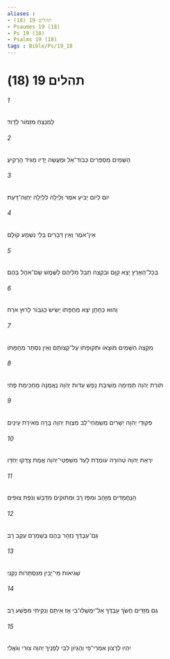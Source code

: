 ```yaml
---
aliases : 
- תהלים 19 (18)
- Psaumes 19 (18)
- Ps 19 (18)
- Psalms 19 (18)
tags : Bible/Ps/19_18
---
```


# תהלים 19 (18)

###### 1
לַמְנַצֵּחַ מִזְמֹור לְדָוִד׃
###### 2
הַשָּׁמַיִם מְסַפְּרִים כְּבֹוד־אֵל וּמַעֲשֵׂה יָדָיו מַגִּיד הָרָקִיעַ׃
###### 3
יֹום לְיֹום יַבִּיעַ אֹמֶר וְלַיְלָה לְּלַיְלָה יְחַוֶּה־דָּעַת׃
###### 4
אֵין־אֹמֶר וְאֵין דְּבָרִים בְּלִי נִשְׁמָע קֹולָם׃
###### 5
בְּכָל־הָאָרֶץ יָצָא קַוָּם וּבִקְצֵה תֵבֵל מִלֵּיהֶם לַשֶּׁמֶשׁ שָׂם־אֹהֶל בָּהֶם׃
###### 6
וְהוּא כְּחָתָן יֹצֵא מֵחֻפָּתֹו יָשִׂישׂ כְּגִבֹּור לָרוּץ אֹרַח׃
###### 7
מִקְצֵה הַשָּׁמַיִם מֹוצָאֹו וּתְקוּפָתֹו עַל־קְצֹותָם וְאֵין נִסְתָּר מֵחַמָּתֹו׃
###### 8
תֹּורַת יְהוָה תְּמִימָה מְשִׁיבַת נָפֶשׁ עֵדוּת יְהוָה נֶאֱמָנָה מַחְכִּימַת פֶּתִי׃
###### 9
פִּקּוּדֵי יְהוָה יְשָׁרִים מְשַׂמְּחֵי־לֵב מִצְוַת יְהוָה בָּרָה מְאִירַת עֵינָיִם׃
###### 10
יִרְאַת יְהוָה טְהֹורָה עֹומֶדֶת לָעַד מִשְׁפְּטֵי־יְהוָה אֱמֶת צָדְקוּ יַחְדָּו׃
###### 11
הַנֶּחֱמָדִים מִזָּהָב וּמִפַּז רָב וּמְתוּקִים מִדְּבַשׁ וְנֹפֶת צוּפִים׃
###### 12
גַּם־עַבְדְּךָ נִזְהָר בָּהֶם בְּשָׁמְרָם עֵקֶב רָב׃
###### 13
שְׁגִיאֹות מִי־יָבִין מִנִּסְתָּרֹות נַקֵּנִי׃
###### 14
גַּם מִזֵּדִים חֲשֹׂךְ עַבְדֶּךָ אַל־יִמְשְׁלוּ־בִי אָז אֵיתָם וְנִקֵּיתִי מִפֶּשַׁע רָב׃
###### 15
יִהְיוּ לְרָצֹון אִמְרֵי־פִי וְהֶגְיֹון לִבִּי לְפָנֶיךָ יְהוָה צוּרִי וְגֹאֲלִי׃
